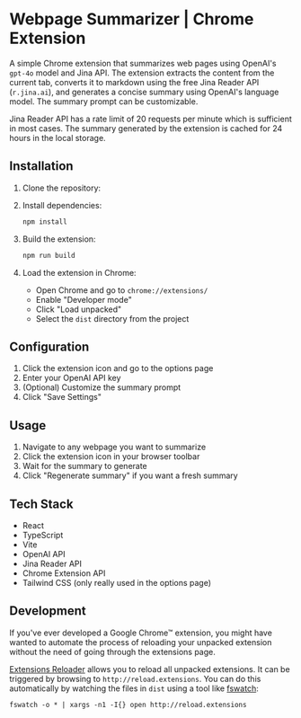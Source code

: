 # Webpage Summarizer | Chrome Extension

A simple Chrome extension that summarizes web pages using OpenAI's `gpt-4o` model and Jina API. The extension extracts the content from the current tab, converts it to markdown using the free Jina Reader API (`r.jina.ai`), and generates a concise summary using OpenAI's language model. The summary prompt can be customizable.

Jina Reader API has a rate limit of 20 requests per minute which is sufficient in most cases. The summary generated by the extension is cached for 24 hours in the local storage.

## Installation

1. Clone the repository:

2. Install dependencies:
   ```bash
   npm install
   ```

3. Build the extension:
   ```bash
   npm run build
   ```

4. Load the extension in Chrome:
   - Open Chrome and go to `chrome://extensions/`
   - Enable "Developer mode"
   - Click "Load unpacked"
   - Select the `dist` directory from the project

## Configuration

1. Click the extension icon and go to the options page
2. Enter your OpenAI API key
3. (Optional) Customize the summary prompt
4. Click "Save Settings"

## Usage

1. Navigate to any webpage you want to summarize
2. Click the extension icon in your browser toolbar
3. Wait for the summary to generate
4. Click "Regenerate summary" if you want a fresh summary

## Tech Stack

- React
- TypeScript
- Vite
- OpenAI API
- Jina Reader API
- Chrome Extension API
- Tailwind CSS (only really used in the options page)

## Development

If you've ever developed a Google Chrome™ extension, you might have wanted to automate the process of reloading your unpacked extension without the need of going through the extensions page.

[Extensions Reloader](https://chromewebstore.google.com/detail/extensions-reloader/fimgfedafeadlieiabdeeaodndnlbhid) allows you to reload all unpacked extensions. It can be triggered by browsing to `http://reload.extensions`. You can do this automatically by watching the files in `dist` using a tool like [fswatch](https://emcrisostomo.github.io/fswatch/):
```
fswatch -o * | xargs -n1 -I{} open http://reload.extensions
```

